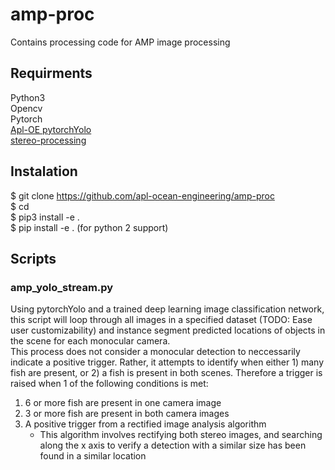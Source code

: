 # amp-proc
Contains processing code for AMP image processing

## Requirments
Python3  
Opencv  
Pytorch  
[Apl-OE pytorchYolo](https://github.com/apl-ocean-engineering/pytorchYolo)  
[stereo-processing](https://github.com/apl-ocean-engineering/stereo-processing)

## Instalation
$ git clone https://github.com/apl-ocean-engineering/amp-proc  
$ cd <amp-proc>  
$ pip3 install -e .  
$ pip install -e . (for python 2 support)  

## Scripts

### amp_yolo_stream.py
Using pytorchYolo and a trained deep learning image classification network,
this script will loop through all images in a specified dataset (TODO: Ease
user customizability) and instance segment predicted locations of objects
in the scene for each monocular camera.   
This process does not consider a monocular detection to neccessarily indicate
a positive trigger. Rather, it attempts to identify when either 1) many
fish are present, or 2) a fish is present in both scenes. Therefore a
trigger is raised when 1 of the following conditions is met:

1. 6 or more fish are present in one camera image
2. 3 or more fish are present in both camera images
3. A positive trigger from a rectified image analysis algorithm
   - This algorithm involves rectifying both stereo images, and
    searching along the x axis to verify a detection with a similar size
    has been found in a similar location
